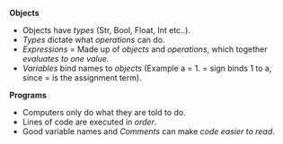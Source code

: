 __Objects__
- Objects have *types* (Str, Bool, Float, Int etc..).
- *Types* dictate what *operations* can do.
- *Expressions* = Made up of *objects* and *operations*, which together *evaluates to one value.*
- *Variables* bind names to *objects* (Example a = 1. = sign binds 1 to a, since = is the assignment term).

__Programs__
- Computers only do what they are told to do.
- Lines of code are executed in *order*.
- Good variable names and *Comments* can make  *code easier to read*.